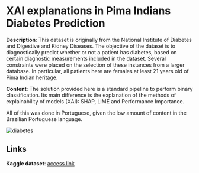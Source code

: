 # XAI explanations in Pima Indians Diabetes Prediction

**Description**: This dataset is originally from the National Institute of Diabetes and Digestive and Kidney Diseases. The objective of the dataset is to diagnostically predict whether or not a patient has diabetes, based on certain diagnostic measurements included in the dataset. Several constraints were placed on the selection of these instances from a larger database. In particular, all patients here are females at least 21 years old of Pima Indian heritage.

**Content**: The solution provided here is a standard pipeline to perform binary classification. Its main difference is the explanation of the methods of explainability of models (XAI): SHAP, LIME and Performance Importance. 

All of this was done in Portuguese, given the low amount of content in the Brazilian Portuguese language.

![diabetes](https://user-images.githubusercontent.com/32513366/113217390-422bb180-9254-11eb-8e4a-141867572660.png)

## Links
**Kaggle dataset**: [access link](https://www.kaggle.com/uciml/pima-indians-diabetes-database?select=diabetes.csv)


